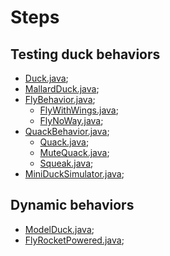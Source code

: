 # Steps

## Testing duck behaviors

- [Duck.java](Duck.java);
- [MallardDuck.java](MallardDuck.java);
- [FlyBehavior.java](FlyBehavior.java);
  - [FlyWithWings.java](FlyWithWings.java);
  - [FlyNoWay.java](FlyNoWay.java);
- [QuackBehavior.java](QuackBehavior.java);
  - [Quack.java](Quack.java);
  - [MuteQuack.java](MuteQuack.java);
  - [Squeak.java](Squeak.java);
- [MiniDuckSimulator.java](MiniDuckSimulator.java);

## Dynamic behaviors

- [ModelDuck.java](ModelDuck.java);
- [FlyRocketPowered.java](FlyRocketPowered.java);
